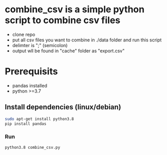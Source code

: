 # combine_csv is a simple python script to combine csv files
- clone repo
- put all csv files you want to combine in ./data folder and run this script
- delimter is ";" (semicolon)
- output wll be found in "cache" folder as "export.csv"
# Prerequisits
- pandas installed
- python >=3.7

## Install dependencies (linux/debian)
``` sh
sudo apt-get install python3.8
pip install pandas
```
### Run
``` sh
python3.8 combine_csv.py
```
